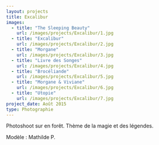 ```yaml
---
layout: projects
title: Excalibur
images:
  - title: "The Sleeping Beauty"
    url: /images/projects/Excalibur/1.jpg
  - title: "Excalibur"
    url: /images/projects/Excalibur/2.jpg
  - title: "Morgane"
    url: /images/projects/Excalibur/3.jpg
  - title: "Livre des Songes"
    url: /images/projects/Excalibur/4.jpg
  - title: "Brocéliande"
    url: /images/projects/Excalibur/5.jpg
  - title: "Morgane & Viviane"
    url: /images/projects/Excalibur/6.jpg
  - title: "Utopie"
    url: /images/projects/Excalibur/7.jpg
project_date: Août 2015
type: Photographie
---
```

Photoshoot sur en forêt.
Thème de la magie et des légendes.

Modèle : Mathilde P.

  
  
  
  
  
